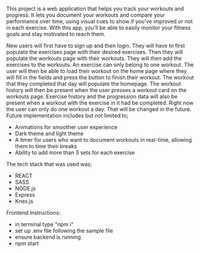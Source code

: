 This project is a web application that helps you track your workouts and progress. It lets you document your workouts and compare your performance over time, using visual cues to show if you've improved or not in each exercise. With this app, you'll be able to easily monitor your fitness goals and stay motivated to reach them.

New users will first have to sign up and then login. They will have to first populate the exercises page with their desired exercises. Then they will populate the workouts page with their workouts. They will then add the exercises to the workouts. An exercise can only belong to one workout. The user will then be able to load their workout on the home page where they will fill in the fields and press the button to finish their workout. The workout that they completed that day will populate the homepage. The workout history will then be present when the user presses a workout card on the workouts page. Exercise history and the progression data will also be present when a workout with the exercise in it had be completed. Right now the user can only do one workout a day. That will be changed in the future. Future implementation includes but not limited to;
- Animations for smoother user experience
- Dark theme and light theme
- A timer for users who want to document workouts in real-time, allowing them to time their breaks
- Ability to add more than 3 sets for each exercise

The tech stack that was used was;
- REACT
- SASS
- NODE.js
- Express
- Knex.js

Frontend Instructions:
- in terminal type "npm i"
- set up .env file following the sample file
- ensure backend is running
- npm start
